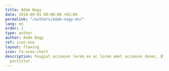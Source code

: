 ```yaml
---
title: Ádám Nagy
date: 2018-09-01 00:00:00 +02:00
permalink: "/authors/adam-nagy-en/"
lang: en
order: 1
type: author
author: Ádám Nagy
ref: icon-one
layout: flowing
icon: fa-area-chart
description: Feugiat accumsan lorem eu ac lorem amet accumsan donec. Blandit orci
  porttitor.
---
```


